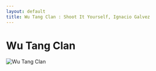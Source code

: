 ```yaml
---
layout: default
title: Wu Tang Clan : Shoot It Yourself, Ignacio Galvez
---
```


# Wu Tang Clan

![Wu Tang Clan](http://assets.farmhouse.co/publishing/1-shoot-it-yourself/images/wu-tang-clan-1.jpg)
